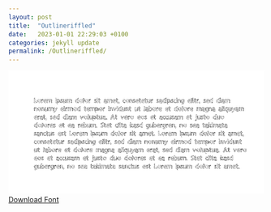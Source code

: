 ```yaml
---
layout: post
title:  "Outlineriffled"
date:   2023-01-01 22:29:03 +0100
categories: jekyll update
permalink: /Outlineriffled/
---
```


![Image](../fontimg/Outlineriffled.png)
<br>
[Download Font](../fonts/Outlineriffled.zip)